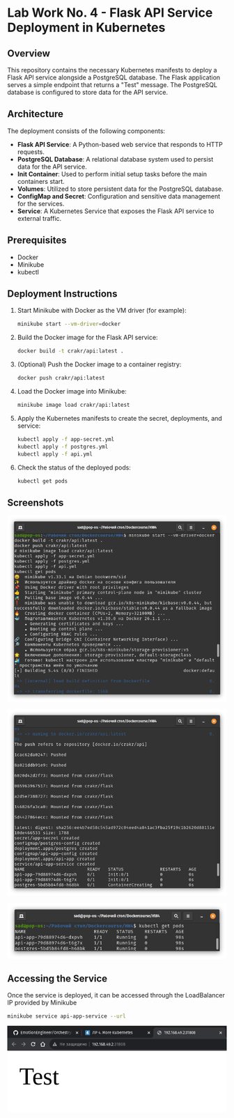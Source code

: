 # Lab Work No. 4 - Flask API Service Deployment in Kubernetes

## Overview

This repository contains the necessary Kubernetes manifests to deploy a Flask API service alongside a PostgreSQL database. The Flask application serves a simple endpoint that returns a "Test" message. The PostgreSQL database is configured to store data for the API service.

## Architecture

The deployment consists of the following components:

- **Flask API Service**: A Python-based web service that responds to HTTP requests.
- **PostgreSQL Database**: A relational database system used to persist data for the API service.
- **Init Container**: Used to perform initial setup tasks before the main containers start.
- **Volumes**: Utilized to store persistent data for the PostgreSQL database.
- **ConfigMap and Secret**: Configuration and sensitive data management for the services.
- **Service**: A Kubernetes Service that exposes the Flask API service to external traffic.

## Prerequisites

- Docker
- Minikube
- kubectl

## Deployment Instructions

1. Start Minikube with Docker as the VM driver (for example):
   ```sh
   minikube start --vm-driver=docker
   ```

2. Build the Docker image for the Flask API service:
   ```sh
   docker build -t crakr/api:latest .
   ```

3. (Optional) Push the Docker image to a container registry:
   ```sh
   docker push crakr/api:latest
   ```

4. Load the Docker image into Minikube:
   ```sh
   minikube image load crakr/api:latest
   ```

5. Apply the Kubernetes manifests to create the secret, deployments, and service:
   ```sh
   kubectl apply -f app-secret.yml
   kubectl apply -f postgres.yml
   kubectl apply -f api.yml
   ```

6. Check the status of the deployed pods:
   ```sh
   kubectl get pods
   ```

## Screenshots
![](Screen/1.png)

![](Screen/2.png)

![](Screen/3.png)

## Accessing the Service

Once the service is deployed, it can be accessed through the LoadBalancer IP provided by Minikube
```sh
minikube service api-app-service --url
```
![](Screen/4.png)
